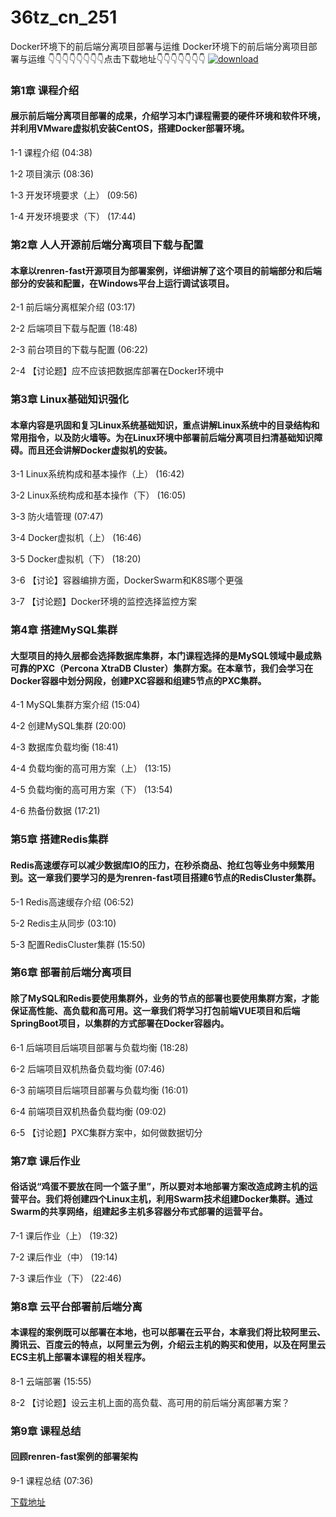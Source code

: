 # 36tz_cn_251
Docker环境下的前后端分离项目部署与运维
Docker环境下的前后端分离项目部署与运维
👇👇👇👇👇👇👇👇点击下载地址👇👇👇👇👇👇👇
[![download](https://51xueit.vip/muke_img/5fd189cf09f69f9d05400304.jpg "下载地址")](http://www.36tz.cn "下载地址")
### 第1章 课程介绍 

#### 展示前后端分离项目部署的成果，介绍学习本门课程需要的硬件环境和软件环境，并利用VMware虚拟机安装CentOS，搭建Docker部署环境。
1-1 课程介绍 (04:38)

1-2 项目演示 (08:36)

1-3 开发环境要求（上） (09:56)

1-4 开发环境要求（下） (17:44)


### 第2章 人人开源前后端分离项目下载与配置

#### 本章以renren-fast开源项目为部署案例，详细讲解了这个项目的前端部分和后端部分的安装和配置，在Windows平台上运行调试该项目。
2-1 前后端分离框架介绍 (03:17)

2-2 后端项目下载与配置 (18:48)

2-3 前台项目的下载与配置 (06:22)

2-4 【讨论题】应不应该把数据库部署在Docker环境中


### 第3章 Linux基础知识强化

#### 本章内容是巩固和复习Linux系统基础知识，重点讲解Linux系统中的目录结构和常用指令，以及防火墙等。为在Linux环境中部署前后端分离项目扫清基础知识障碍。而且还会讲解Docker虚拟机的安装。
3-1 Linux系统构成和基本操作（上） (16:42)

3-2 Linux系统构成和基本操作（下） (16:05)

3-3 防火墙管理 (07:47)

3-4 Docker虚拟机（上） (16:46)

3-5 Docker虚拟机（下） (18:20)

3-6 【讨论】容器编排方面，DockerSwarm和K8S哪个更强

3-7 【讨论题】Docker环境的监控选择监控方案


### 第4章 搭建MySQL集群

#### 大型项目的持久层都会选择数据库集群，本门课程选择的是MySQL领域中最成熟可靠的PXC（Percona XtraDB Cluster）集群方案。在本章节，我们会学习在Docker容器中划分网段，创建PXC容器和组建5节点的PXC集群。
4-1 MySQL集群方案介绍 (15:04)

4-2 创建MySQL集群 (20:00)

4-3 数据库负载均衡 (18:41)

4-4 负载均衡的高可用方案（上） (13:15)

4-5 负载均衡的高可用方案（下） (13:54)

4-6 热备份数据 (17:21)


### 第5章 搭建Redis集群

#### Redis高速缓存可以减少数据库IO的压力，在秒杀商品、抢红包等业务中频繁用到。这一章我们要学习的是为renren-fast项目搭建6节点的RedisCluster集群。
5-1 Redis高速缓存介绍 (06:52)

5-2 Redis主从同步 (03:10)

5-3 配置RedisCluster集群 (15:50)


### 第6章 部署前后端分离项目 

#### 除了MySQL和Redis要使用集群外，业务的节点的部署也要使用集群方案，才能保证高性能、高负载和高可用。这一章我们将学习打包前端VUE项目和后端SpringBoot项目，以集群的方式部署在Docker容器内。
6-1 后端项目后端项目部署与负载均衡 (18:28)

6-2 后端项目双机热备负载均衡 (07:46)

6-3 前端项目后端项目部署与负载均衡 (16:01)

6-4 前端项目双机热备负载均衡 (09:02)

6-5 【讨论题】PXC集群方案中，如何做数据切分


### 第7章 课后作业

#### 俗话说“鸡蛋不要放在同一个篮子里”，所以要对本地部署方案改造成跨主机的运营平台。我们将创建四个Linux主机，利用Swarm技术组建Docker集群。通过Swarm的共享网络，组建起多主机多容器分布式部署的运营平台。
7-1 课后作业（上） (19:32)

7-2 课后作业（中） (19:14)

7-3 课后作业（下） (22:46)


### 第8章 云平台部署前后端分离

#### 本课程的案例既可以部署在本地，也可以部署在云平台，本章我们将比较阿里云、腾讯云、百度云的特点，以阿里云为例，介绍云主机的购买和使用，以及在阿里云ECS主机上部署本课程的相关程序。
8-1 云端部署 (15:55)

8-2 【讨论题】设云主机上面的高负载、高可用的前后端分离部署方案？


### 第9章 课程总结

#### 回顾renren-fast案例的部署架构
9-1 课程总结 (07:36)


[下载地址](http://www.36tz.cn "下载地址")
